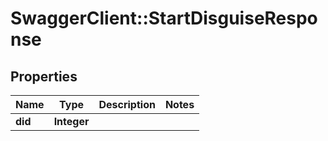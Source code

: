 # SwaggerClient::StartDisguiseResponse

## Properties
Name | Type | Description | Notes
------------ | ------------- | ------------- | -------------
**did** | **Integer** |  | 

